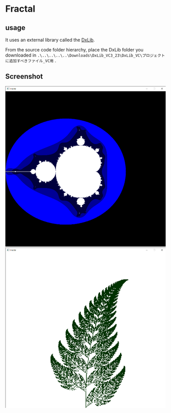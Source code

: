 # Fractal
## usage
It uses an external library called the [DxLib](https://dxlib.xsrv.jp/).

From the source code folder hierarchy, place the DxLib folder you downloaded in `.\..\..\..\..\Downloads\DxLib_VC3_23\DxLib_VC\プロジェクトに追加すべきファイル_VC用` .
## Screenshot
![screenshot](https://github.com/guinpen98/Fractal/blob/master/picture/mandelbrot.png?raw=true)
![screenshot](https://github.com/guinpen98/Fractal/blob/master/picture/barnsley_fern.png?raw=true)
